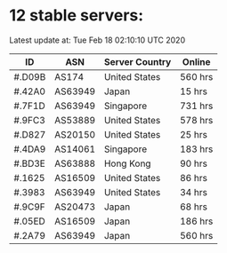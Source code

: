 # 12 stable servers:

Latest update at: Tue Feb 18 02:10:10 UTC 2020

| ID | ASN | Server Country | Online |
| -- | --- | -------------- | ------ |
| #.D09B | AS174 | United States | 560 hrs |
| #.42A0 | AS63949 | Japan | 15 hrs |
| #.7F1D | AS63949 | Singapore | 731 hrs |
| #.9FC3 | AS53889 | United States | 578 hrs |
| #.D827 | AS20150 | United States | 25 hrs |
| #.4DA9 | AS14061 | Singapore | 183 hrs |
| #.BD3E | AS63888 | Hong Kong | 90 hrs |
| #.1625 | AS16509 | United States | 86 hrs |
| #.3983 | AS63949 | United States | 34 hrs |
| #.9C9F | AS20473 | Japan | 68 hrs |
| #.05ED | AS16509 | Japan | 186 hrs |
| #.2A79 | AS63949 | Japan | 560 hrs |


